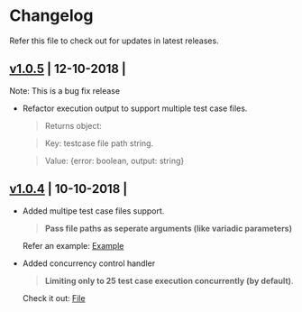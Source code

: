# Changelog

Refer this file to check out for updates in latest releases.

## [v1.0.5](https://npmjs.org/package/box-exec) | 12-10-2018 |

Note: This is a bug fix release
* Refactor execution output to support multiple test case files.
  > Returns object:
  
  > Key: testcase file path string.
  
  > Value: {error: boolean, output: string} 

## [v1.0.4](https://npmjs.org/package/box-exec/v/1.0.4) | 10-10-2018 |

* Added multipe test case files support.
  > **Pass file paths as seperate arguments (like variadic parameters)**
  
  Refer an example: [Example](https://github.com/akshitgrover/box-exec/blob/ab610bcc3b888f7438fc39e2a03dbf1ea7e72857/tests/script.js#L16)

* Added concurrency control handler
  > **Limiting only to 25 test case execution concurrently (by default)**.

  Check it out: [File](https://github.com/akshitgrover/box-exec/blob/master/concurrencyHandler.js)
